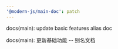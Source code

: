 ```yaml
---
'@modern-js/main-doc': patch
---
```


docs(main): update basic features alias doc

docs(main): 更新基础功能 -- 别名文档

